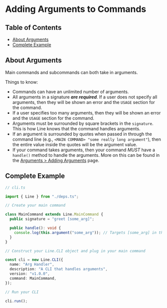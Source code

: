 # Adding Arguments to Commands

## Table of Contents

- [About Arguments](#about-arguments)
- [Complete Example](#complete-example)

## About Arguments

Main commands and subcommands can both take in arguments.

Things to know:

- Commands can have an unlimited number of arguments.
- All arguments in a signature _**are required**_. If a user does not specify
  all arguments, then they will be shown an error and the `USAGE` section for
  the command.
- If a user specifies too many arguments, then they will be shown an error and
  the `USAGE` section for the command.
- Arguments must be surrounded by square brackets in the `signature`. This is
  how Line knows that the command handles arguments.
- If an argument is surrounded by quotes when passed in through the command line
  (e.g., `<MAIN COMMAND> "some really long argument"`), then the entire value
  inside the quotes will be the argument value.
- If your command takes arguments, then your command _MUST_ have a `handle()`
  method to handle the arguments. More on this can be found in the
  [Arguments > Adding Arguments](/line/v1.x/tutorials/arguments/adding-arguments)
  page.

## Complete Example

```typescript
// cli.ts

import { Line } from "./deps.ts";

// Create your main command

class MainCommand extends Line.MainCommand {
  public signature = "greet [some_arg]";

  public handle(): void {
    console.log(this.argument("some_arg")); // Targets [some_arg] in the signature
  }
}

// Construct your Line.CLI object and plug in your main command

const cli = new Line.CLI({
  name: "Arg Handler",
  description: "A CLI that handles arguments",
  version: "v1.0.0",
  command: MainCommand,
});

// Run your CLI

cli.run();
```

